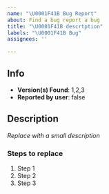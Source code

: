 ```yaml
---
name: "\U0001F41B Bug Report"
about: Find a bug report a bug
title: "\U0001F41B descrtption"
labels: "\U0001F41B Bug"
assignees: ''

---
```


## Info

* **Version(s) Found**: 1,2,3
* **Reported by user**: false

## Description

_Replace with a small description_

### Steps to replace

1. Step 1
2. Step 2
3. Step 3
